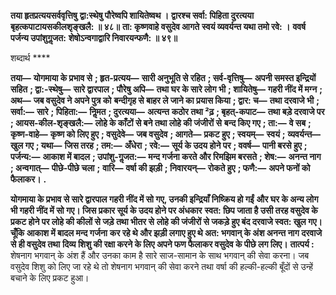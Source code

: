 **तया हृतप्रत्ययसर्ववृत्तिषु** **द्वा:स्थेषु पौरेष्वपि शायितेष्वथ ।** **द्वारश्च सर्वा: पिहिता दुरत्यया** **बृहत्कपाटायसकीलशृङ्खलै: ॥ ४८॥** **ता: कृष्णवाहे वसुदेव आगते** **स्वयं व्यवर्यन्त यथा तमो रवे: ।** **ववर्ष पर्जन्य उपांशुगॢजत:** **शेषोऽन्वगाद्वारि निवारयन्फणै: ॥ ४९॥** 

शब्दार्थ **** 

**तया—** **योगमाया के प्रभाव से** **; हृत-प्रत्यय—** **सारी अनुभूति से रहित** **; सर्व-वृत्तिषु—** **अपनी समस्त इन्द्रियों सहित** **; द्वा:-स्थेषु—** **सारे द्वारपाल** **; पौरेषु अपि—** **तथा घर के सारे लोग भी** **; शायितेषु—** **गहरी नींद में मग्न** **; अथ—** **जब वसुदेव ने अपने पुत्र को** **बन्दीगृह से बाहर ले जाने का प्रयास किया** **; द्वार: च—** **तथा दरवाजे भी** **; सर्वा:—** **सारे** **; पिहिता:—** **निॢमत** **; दुरत्यया—** **अत्यन्त** **कठोर तथा ²ढ़** **; बृहत्-कपाट—** **तथा बड़े दरवाजे पर** **; आयस-कील-शृङ्खलै:—** **लोहे के काँटों से बने तथा लोहे की जंजीरों से** **बन्द किए गए** **; ता:—** **वे सब** **; कृष्ण-वाहे—** **कृष्ण को लिए हुए** **; वसुदेवे—** **जब वसुदेव** **; आगते—** **प्रकट हुए** **; स्वयम्—** **स्वयं** **;** **व्यवर्यन्त—** **खुल गए** **; यथा—** **जिस तरह** **; तम:—** **अँधेरा** **; रवे:—** **सूर्य के उदय होने पर** **; ववर्ष—** **पानी बरसे हुए** **; पर्जन्य:—** **आकाश में बादल** **; उपांशु-गॢजत:—** **मन्द गर्जना करते और रिमझिम बरसते** **; शेष:—** **अनन्त नाग** **; अन्वगात्—** **पीछे-पीछे चला** **;** **वारि—** **वर्षा की झड़ी** **; निवारयन्—** **रोकते हुए** **; फणै:—** **अपने फनों को फैलाकर।** **.** 

**योगमाया के प्रभाव से सारे द्वारपाल गहरी नींद में सो गए, उनकी इन्द्रियाँ निष्क्रिय हो गईं** **और घर के अन्य लोग भी गहरी नींद में सो गए। जिस प्रकार सूर्य के उदय होने पर अंधकार** **स्वत: छिप जाता है उसी तरह वसुदेव के प्रकट होने पर लोहे की कीलों से जड़े तथा भीतर से** **लोहे की जंजीरों से जकड़े हुए बंद दरवाजे स्वत: खुल गए। चूँकि आकाश में बादल मन्द गर्जना** **कर रहे थे और झड़ी लगाए हुए थे अत: भगवान् के अंश अनन्त नाग दरवाजे से ही वसुदेव तथा** **दिव्य शिशु की रक्षा करने के लिए अपने फण फैलाकर वसुदेव के पीछे लग लिए।** **तात्पर्य :** शेषनाग भगवान् के अंश हैं और उनका काम है सारे साज-सामान के साथ भगवान् की सेवा करना। जब वसुदेव शिशु को लिए जा रहे थे तो शेषनाग भगवान् की सेवा करने तथा वर्षा की हल्की-हल्की बूँदों से उन्हें बचाने के लिए प्रकट हुआ।  